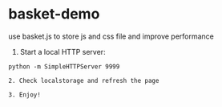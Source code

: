 # basket-demo
use basket.js to store js and css file and improve performance

1. Start a local HTTP server:
```
python -m SimpleHTTPServer 9999

2. Check localstorage and refresh the page

3. Enjoy!
